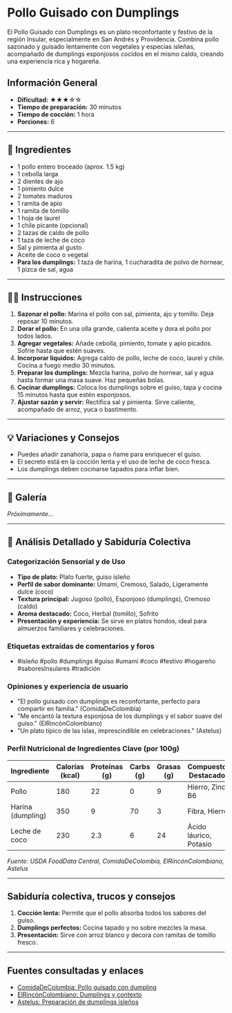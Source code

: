 # Pollo Guisado con Dumplings

El Pollo Guisado con Dumplings es un plato reconfortante y festivo de la región Insular, especialmente en San Andrés y Providencia. Combina pollo sazonado y guisado lentamente con vegetales y especias isleñas, acompañado de dumplings esponjosos cocidos en el mismo caldo, creando una experiencia rica y hogareña.

## Información General

* **Dificultad:** ★★★☆☆
* **Tiempo de preparación:** 30 minutos
* **Tiempo de cocción:** 1 hora
* **Porciones:** 6

---

## 📝 Ingredientes

- 1 pollo entero troceado (aprox. 1.5 kg)
- 1 cebolla larga
- 2 dientes de ajo
- 1 pimiento dulce
- 2 tomates maduros
- 1 ramita de apio
- 1 ramita de tomillo
- 1 hoja de laurel
- 1 chile picante (opcional)
- 2 tazas de caldo de pollo
- 1 taza de leche de coco
- Sal y pimienta al gusto
- Aceite de coco o vegetal
- **Para los dumplings:** 1 taza de harina, 1 cucharadita de polvo de hornear, 1 pizca de sal, agua

---

## 👨‍🍳 Instrucciones

1. **Sazonar el pollo:** Marina el pollo con sal, pimienta, ajo y tomillo. Deja reposar 10 minutos.
2. **Dorar el pollo:** En una olla grande, calienta aceite y dora el pollo por todos lados.
3. **Agregar vegetales:** Añade cebolla, pimiento, tomate y apio picados. Sofríe hasta que estén suaves.
4. **Incorporar líquidos:** Agrega caldo de pollo, leche de coco, laurel y chile. Cocina a fuego medio 30 minutos.
5. **Preparar los dumplings:** Mezcla harina, polvo de hornear, sal y agua hasta formar una masa suave. Haz pequeñas bolas.
6. **Cocinar dumplings:** Coloca los dumplings sobre el guiso, tapa y cocina 15 minutos hasta que estén esponjosos.
7. **Ajustar sazón y servir:** Rectifica sal y pimienta. Sirve caliente, acompañado de arroz, yuca o bastimento.

---

## 💡 Variaciones y Consejos

* Puedes añadir zanahoria, papa o ñame para enriquecer el guiso.
* El secreto está en la cocción lenta y el uso de leche de coco fresca.
* Los dumplings deben cocinarse tapados para inflar bien.

---

## 📸 Galería

*Próximamente...*

---

## 🔬 Análisis Detallado y Sabiduría Colectiva

### Categorización Sensorial y de Uso

- **Tipo de plato:** Plato fuerte, guiso isleño
- **Perfil de sabor dominante:** Umami, Cremoso, Salado, Ligeramente dulce (coco)
- **Textura principal:** Jugoso (pollo), Esponjoso (dumplings), Cremoso (caldo)
- **Aroma destacado:** Coco, Herbal (tomillo), Sofrito
- **Presentación y experiencia:** Se sirve en platos hondos, ideal para almuerzos familiares y celebraciones.

### Etiquetas extraídas de comentarios y foros

- #isleño #pollo #dumplings #guiso #umami #coco #festivo #hogareño #saboresInsulares #tradición

### Opiniones y experiencia de usuario

- "El pollo guisado con dumplings es reconfortante, perfecto para compartir en familia." (ComidaDeColombia)
- "Me encantó la textura esponjosa de los dumplings y el sabor suave del guiso." (ElRincónColombiano)
- "Un plato típico de las islas, imprescindible en celebraciones." (Astelus)

### Perfil Nutricional de Ingredientes Clave (por 100g)

| Ingrediente      | Calorías (kcal) | Proteínas (g) | Carbs (g) | Grasas (g) | Compuestos Destacados |
|------------------|-----------------|--------------|-----------|------------|----------------------|
| Pollo            | 180             | 22           | 0         | 9          | Hierro, Zinc, B6     |
| Harina (dumpling)| 350             | 9            | 70        | 3          | Fibra, Hierro        |
| Leche de coco    | 230             | 2.3          | 6         | 24         | Ácido láurico, Potasio|

*Fuente: USDA FoodData Central, ComidaDeColombia, ElRincónColombiano, Astelus*

---

## Sabiduría colectiva, trucos y consejos

1. **Cocción lenta:** Permite que el pollo absorba todos los sabores del guiso.
2. **Dumplings perfectos:** Cocina tapado y no sobre mezcles la masa.
3. **Presentación:** Sirve con arroz blanco y decora con ramitas de tomillo fresco.

---

## Fuentes consultadas y enlaces

- [ComidaDeColombia: Pollo guisado con dumpling](https://comidadecolombia.blogspot.com/2011/02/pollo-guisado-con-dumpling.html)
- [ElRincónColombiano: Dumplings y contexto](https://elrinconcolombiano.com/dumplings-drop-dumplings/)
- [Astelus: Preparación de dumplings isleños](https://astelus.com/platos-tipicos-colombia/la-preparacion-de-los-dumplings-de-san-andres-y-providencia/)

